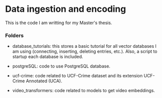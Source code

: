# Data ingestion and encoding

This is the code I am writting for my Master's thesis.

### Folders

- database_tutorials: this stores a basic tutorial for all vector databases I am using (connecting, inserting, deleting entries, etc.). Also, a script to startup each database is included.

- postgreSQL: code to use PostgreSQL database.

- ucf-crime: code related to UCF-Crime dataset and its extension UCF-Crime Annotated (UCA).

- video_transformers: code related to models to get video embeddings.
